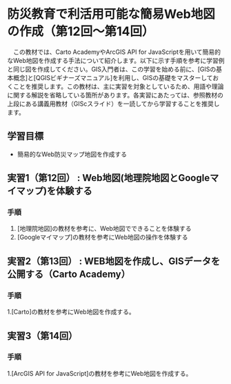 # 防災教育で利活用可能な簡易Web地図の作成（第12回～第14回）

　この教材では、Carto AcademyやArcGIS API for JavaScriptを用いて簡易的なWeb地図を作成する手法について紹介します。以下に示す手順を参考に学習例と同じ図を作成してください。GIS入門者は、この学習を始める前に、[GISの基本概念]と[QGISビギナーズマニュアル]を利用し、GISの基礎をマスターしておくことを推奨します。この教材は、主に実習を対象としているため、用語や理論に関する解説を省略している箇所があります。各実習にあたっては、参照教材の上段にある講義用教材（GIScスライド）を一読してから学習することを推奨します。

## 学習目標
- 簡易的なWeb防災マップ地図を作成する

## 実習1（第12回） : Web地図(地理院地図とGoogleマイマップ)を体験する

### 手順
1. [地理院地図]の教材を参考に、Web地図でできることを体験する
2. [Googleマイマップ]の教材を参考にWeb地図の操作を体験する

## 実習2（第13回） : WEB地図を作成し、GISデータを公開する（Carto Academy）

### 手順
1.[Carto]の教材を参考にWeb地図を作成する。

## 実習3（第14回）

### 手順
1.[ArcGIS API for JavaScript]の教材を参考にWeb地図を作成する。
